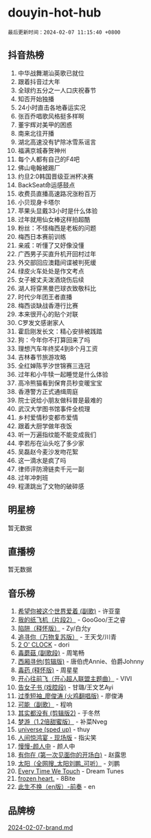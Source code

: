 # douyin-hot-hub

`最后更新时间：2024-02-07 11:15:40 +0800`

## 抖音热榜

1. 中华战舞潮汕英歌已就位
1. 跟着抖音过大年
1. 全球约五分之一人口庆祝春节
1. 知否开始独播
1. 24小时直击各地春运实况
1. 张百乔唱歌风格挺多样啊
1. 董宇辉对美甲的困惑
1. 南来北往开播
1. 湖北高速没有铲除冰雪系谣言
1. 福满京城春贺神州
1. 每个人都有自己的F4吧
1. 佛山电翰被踢厂
1. 约旦2:0韩国晋级亚洲杯决赛
1. BackSeat命运感鼓点
1. 收费员直播高速路况涨粉百万
1. 小贝现身卡塔尔
1. 苹果头显戴33小时是什么体验
1. 过年就用仙女棒这样拍超酷
1. 粉丝：不怪梅西是老板的问题
1. 梅西日本赛前训练
1. 亲戚：听懂了又好像没懂
1. 广西男子买直升机开回村过年
1. 外交部回应澳籍间谍被判死缓
1. 绿皮火车处处是作文考点
1. 女子被丈夫泼酒烧伤后续
1. 湖人将穿黑曼巴球衣致敬科比
1. 时代少年团王者直播
1. 梅西谈缺战香港行比赛
1. 本来很开心的贴个对联
1. C罗发文感谢家人
1. 霍启刚发长文：精心安排被践踏
1. 狗：今年你不打算回来了吗
1. 理想汽车年终奖4到8个月工资
1. 吉林春节旅游攻略
1. 全红婵陈芋汐世锦赛三连冠
1. 过年和小牛犊一起睡觉是什么体验
1. 高冷熊猫看到保育员秒变暖宝宝
1. 香港警方正式通缉周庭
1. 院士说给小朋友做科普是最难的
1. 武汉大学图书馆事件全梳理
1. 乡村爱情秒变都市爱情
1. 跟着大厨学做年夜饭
1. 听一万遍指纹能不能变成我们
1. 李若彤在汕头吃了多少家
1. 吴磊赵今麦沙发吻花絮
1. 这一滴水是疯了吗
1. 律师评防滑链卖千元一副
1. 过年冲刺班
1. 程潇跳出了文物的破碎感

## 明星榜

暂无数据

## 直播榜

暂无数据

## 音乐榜

1. [希望你被这个世界爱着 (副歌)](https://sf5-hl-cdn-tos.douyinstatic.com/obj/tos-cn-ve-2774/oUHCmWQfZlE3QQBKBeD8rCFLpJzPgCpImhsxMt) - 许亚童
1. [我的纸飞机（片段2）](https://sf3-cdn-tos.douyinstatic.com/obj/tos-cn-ve-2774/oM2ZrKcg2CD5AeRB2gkeXOFB1IxAGJdZPazYHf) - GooGoo/王之睿
1. [陷阱（释怀版）](https://sf5-hl-cdn-tos.douyinstatic.com/obj/tos-cn-ve-2774/oE8C21LeZrzKLDFfQYgMzx4GAIHageG5IzayY7) - Zy/白允y
1. [追寻你（万物复苏版）](https://sf6-cdn-tos.douyinstatic.com/obj/tos-cn-ve-2774/oYeAZJsbjIDit9APmBg8u6uDUQnHmoCf3gbo74) - 王天戈/川青
1. [2 O' CLOCK](https://sf5-hl-cdn-tos.douyinstatic.com/obj/tos-cn-ve-2774/oIUBICeqlYQHTigCBOnCMlwBZJkgiBjt1oDfbg) - dori
1. [毒蘑菇 (副歌段)](https://sf3-cdn-tos.douyinstatic.com/obj/tos-cn-ve-2774/ocDEUsfdLjxnlFXtfogBCiQCEqYB7QZgZ8VViM) - 周笔畅
1. [西厢寻他(剪辑版)](https://sf5-hl-cdn-tos.douyinstatic.com/obj/tos-cn-ve-2774/oUsAVfAQKlRNxEv5qxvIB8o5qmIWUcXbzJKJhw) - 唐伯虎Annie、伯爵Johnny
1. [毒药 (释怀版)](https://sf3-cdn-tos.douyinstatic.com/obj/tos-cn-ve-2774/oYILMEAzspdZBIzy4frJNB8ZHPHWAhiwowd4Ad) - 周星星
1. [开心往前飞（开心超人联盟主题曲）](https://sf6-cdn-tos.douyinstatic.com/obj/tos-cn-ve-2774/9d8fb7c82cf1421fb93a9fe925275e0a) - VIVI
1. [告女子书 (戏腔段)](https://sf5-hl-cdn-tos.douyinstatic.com/obj/tos-cn-ve-2774/osCCzFxWgstBDi92ZfBB4ht7gQENBmQMAl0eI6) - 甘璐/王文艺Ayi
1. [过季短袖_廖俊涛 (火鸡翻唱版)](https://sf6-cdn-tos.douyinstatic.com/obj/tos-cn-ve-2774/ogQVJl0tRBKxQgZji7YClFEBrVDeHpPTWfCZbQ) - 廖俊涛
1. [可能（副歌）](https://sf5-hl-cdn-tos.douyinstatic.com/obj/tos-cn-ve-2774/cde1731888894259b333569393c2fb51) - 程响
1. [其实都没有 (剪辑版2)](https://sf6-cdn-tos.douyinstatic.com/obj/tos-cn-ve-2774/oEBNQenHZtBhxYjGgUDQk0BCHTigQafgFlbQ7k) - 于冬然
1. [梦游（1.2倍甜蜜版）](https://sf5-hl-cdn-tos.douyinstatic.com/obj/tos-cn-ve-2774/o4gyAUm8hwufoEABmwVIiQtHsFuGzAEEWtNMzo) - 补菜Nveg
1. [universe (sped up)](https://sf5-hl-cdn-tos.douyinstatic.com/obj/tos-cn-ve-2774/oIQnurQLDCsdYeegkM4CKuVb23MZBXtX6QB8bv) - thuy
1. [人间惊鸿宴 - 现场版](https://sf6-cdn-tos.douyinstatic.com/obj/tos-cn-ve-2774/osF4mrPePAf2Yv8Wfr5fATCHZwL5h1QiGQAKwz) - 指尖笑
1. [慢慢-颜人中](https://sf5-hl-cdn-tos.douyinstatic.com/obj/tos-cn-ve-2774/ocjHNfBXdBxQNC8ZGAeoLMFTUgtBg8bkExunDC) - 颜人中
1. [有你在 (第一次见面你的开场白)](https://sf5-hl-cdn-tos.douyinstatic.com/obj/tos-cn-ve-2774/oAthrQ3ClJBfI57uBoFEgNDYtNCZ0TSYQQfxQ0) - 赵露思
1. [太阳（全网搜_太阳刘鹏_可听）](https://sf5-hl-cdn-tos.douyinstatic.com/obj/tos-cn-ve-2774/ogWbyIQnlBFImVbeDocRdCIYtBHlbJXgfZMvgz) - 刘鹏
1. [Every Time We Touch](https://sf6-cdn-tos.douyinstatic.com/obj/tos-cn-ve-2774/ogN6lUKQeBBfEVhIOMikG1CcJjugxk1tztZyhP) - Dream Tunes
1. [frozen heart.](https://sf5-hl-cdn-tos.douyinstatic.com/obj/tos-cn-ve-2774/oIIWJfyjIACZA9zQMtnJ6hQQhFC4vhCupoRBsO) - 8Bite
1. [此生不换（en版）-前奏](https://sf6-cdn-tos.douyinstatic.com/obj/tos-cn-ve-2774/oMDvUGwhKrKYDEqXiMYEwxZqBWIJFA92CiLAO) - en

## 品牌榜

[2024-02-07-brand.md](2024-02-07-brand.md)
